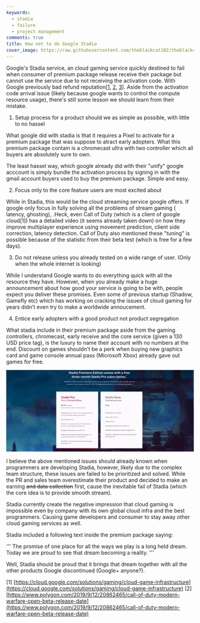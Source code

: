 ```yaml
---
keywords:
  - stadia
  - failure
  - project management
comments: true
title: How not to do Google Stadia
cover_image: https://raw.githubusercontent.com/theblackcat102/theblackcat102.github.io/master/images/stadia_snapshot.png
---
```


Google's Stadia service, an cloud gaming service quickly destined to fail when consumer of premium package release receive their package but cannot use the service due to not receiving the activation code. With Google previously bad refund reputation[[1](https://support.google.com/pixelphone/thread/19873324?hl=en), [2](https://support.google.com/pixelphone/thread/5566830?hl=en), [3](https://www.reddit.com/r/GooglePixel/comments/a6n40d/bad_experience_for_pixel_2_xl_rma_australia_any/)]. Aside from the activation code arrival issue (likely because google wants to control the compute resource usage), there's still some lesson we should learn from their mistake.

1. Setup process for a product should we as simple as possible, with little to no hassel

What google did with stadia is that it requires a Pixel to activate for a premium package that was suppose to atract early adopters. What this premium package contain is a chromecast ultra with two controller which all buyers are absolutely sure to own. 

The least hassel way, which google already did with their "unify" google acccount is simply bundle the activation process by signing in with the gmail account buyers used to buy the premium package. Simple and easy.

2. Focus only to the core feature users are most excited about

While in Stadia, this would be the cloud streaming service google offers. If google only focus in fully solving all the problems of stream gaming ( latency, ghosting), .Heck, even Call of Duty (which is a client of google cloud[1]) has a detailed video (it seems already taken down) on how they improve multiplayer experience using movement prediction, client side correction, latency detection. Call of Duty also mentioned these "tuning" is possible because of the statistic from their beta test (which is free for a few days).

3. Do not release unless you already tested on a wide range of user. (Only when the whole internet is looking)

While I understand Google wants to do everything quick with all the resource they have. However, when you already make a huge announcement about how good your service is going to be with, people expect you deliver these promises. Even some of previous startup (Shadow, Gamefly etc) which has working on cracking the issues of cloud gaming for years didn't even try to make a worldwide annoucement.

4. Entice early adopters with a good product not product segregation

What stadia include in their premium package aside from the gaming controllers, chromecast, early receive and the core service (given a 130 USD price tag), is the luxury to name their account with no numbers at the end. Discount on games shouldn't be a perk when buying new graphics card and game console annual pass (Microsoft Xbox) already gave out games for free.

![](https://raw.githubusercontent.com/theblackcat102/theblackcat102.github.io/master/images/stadia_snapshot.png)


I believe the above mentioned issues should already known when programmers are developing Stadia, however, likely due to the complex team structure, these issues are failed to be prioritized and solved. While the PR and sales team overestimate their product and decided to make an earning ~~and data collection~~ first, cause the inevitable fail of Stadia (which the core idea is to provide smooth stream). 

Stadia currently create the negative impression that cloud gaming is impossible even by company with its own global cloud infra and the best programmers. Causing game developers and consumer to stay away other cloud gaming services as well.

Stadia included a following text inside the premium package saying:

'''
    The promise of one place for all the ways we play is a long held dream.
    Today we are proud to see that dream becoming a reality.
'''

Well, Stadia should be proud that it brings that dream together with all the other products Google discontinued (Google+ anyone?).


[1] [https://cloud.google.com/solutions/gaming/cloud-game-infrastructure](https://cloud.google.com/solutions/gaming/cloud-game-infrastructure)
[2] [https://www.polygon.com/2019/9/12/20862465/call-of-duty-modern-warfare-open-beta-release-date](https://www.polygon.com/2019/9/12/20862465/call-of-duty-modern-warfare-open-beta-release-date)
